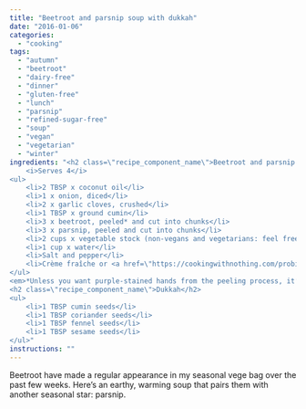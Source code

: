 ```yaml
---
title: "Beetroot and parsnip soup with dukkah"
date: "2016-01-06"
categories: 
  - "cooking"
tags: 
  - "autumn"
  - "beetroot"
  - "dairy-free"
  - "dinner"
  - "gluten-free"
  - "lunch"
  - "parsnip"
  - "refined-sugar-free"
  - "soup"
  - "vegan"
  - "vegetarian"
  - "winter"
ingredients: "<h2 class=\"recipe_component_name\">Beetroot and parsnip soup</h2>
    <i>Serves 4</i>
<ul>
 	<li>2 TBSP x coconut oil</li>
 	<li>1 x onion, diced</li>
 	<li>2 x garlic cloves, crushed</li>
 	<li>1 TBSP x ground cumin</li>
 	<li>3 x beetroot, peeled* and cut into chunks</li>
 	<li>3 x parsnip, peeled and cut into chunks</li>
 	<li>2 cups x vegetable stock (non-vegans and vegetarians: feel free to use chicken stock if you like)</li>
 	<li>1 cup x water</li>
 	<li>Salt and pepper</li>
 	<li>Crème fraîche or <a href=\"https://cookingwithnothing.com/probiotic-yoghurt/\">yoghurt</a> to serve (optional, for those that eat dairy)</li>
</ul>
<em>*Unless you want purple-stained hands from the peeling process, it’s good to wear some rubber gloves</em>
<h2 class=\"recipe_component_name\">Dukkah</h2>
<ul>
 	<li>1 TBSP cumin seeds</li>
 	<li>1 TBSP coriander seeds</li>
 	<li>1 TBSP fennel seeds</li>
 	<li>1 TBSP sesame seeds</li>
</ul>"
instructions: ""
---
```


Beetroot have made a regular appearance in my seasonal vege bag over the past few weeks. Here’s an earthy, warming soup that pairs them with another seasonal star: parsnip.
